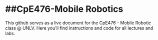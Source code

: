 # ##CpE476-Mobile Robotics

This github serves as a live document for the CpE476 - Mobile Robotic class @ UNLV. Here you'll find instructions and code for all lectures and labs. 

